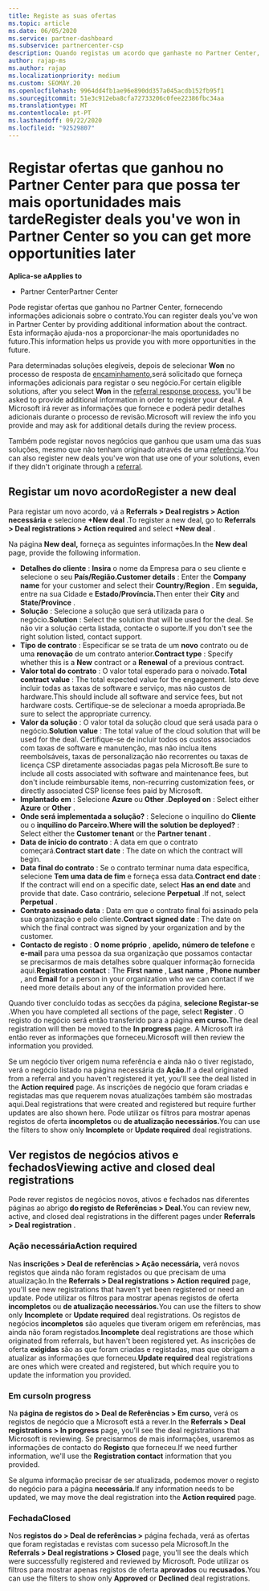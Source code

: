 ```yaml
---
title: Registe as suas ofertas
ms.topic: article
ms.date: 06/05/2020
ms.service: partner-dashboard
ms.subservice: partnercenter-csp
description: Quando registas um acordo que ganhaste no Partner Center, ajuda a Microsoft a proporcionar-te mais oportunidades no futuro.
author: rajap-ms
ms.author: rajap
ms.localizationpriority: medium
ms.custom: SEOMAY.20
ms.openlocfilehash: 9964dd4fb1ae96e890dd357a045acdb152fb95f1
ms.sourcegitcommit: 51e3c912eba8cfa72733206c0fee22386fbc34aa
ms.translationtype: MT
ms.contentlocale: pt-PT
ms.lasthandoff: 09/22/2020
ms.locfileid: "92529807"
---
```

# <a name="register-deals-youve-won-in-partner-center-so-you-can-get-more-opportunities-later"></a><span data-ttu-id="953c8-103">Registar ofertas que ganhou no Partner Center para que possa ter mais oportunidades mais tarde</span><span class="sxs-lookup"><span data-stu-id="953c8-103">Register deals you've won in Partner Center so you can get more opportunities later</span></span>

<span data-ttu-id="953c8-104">**Aplica-se a**</span><span class="sxs-lookup"><span data-stu-id="953c8-104">**Applies to**</span></span>

- <span data-ttu-id="953c8-105">Partner Center</span><span class="sxs-lookup"><span data-stu-id="953c8-105">Partner Center</span></span>

<span data-ttu-id="953c8-106">Pode registar ofertas que ganhou no Partner Center, fornecendo informações adicionais sobre o contrato.</span><span class="sxs-lookup"><span data-stu-id="953c8-106">You can register deals you've won in Partner Center by providing additional information about the contract.</span></span> <span data-ttu-id="953c8-107">Esta informação ajuda-nos a proporcionar-lhe mais oportunidades no futuro.</span><span class="sxs-lookup"><span data-stu-id="953c8-107">This information helps us provide you with more opportunities in the future.</span></span>

<span data-ttu-id="953c8-108">Para determinadas soluções elegíveis, depois de selecionar **Won** no processo de resposta de [encaminhamento,](manage-leads.md)será solicitado que forneça informações adicionais para registar o seu negócio.</span><span class="sxs-lookup"><span data-stu-id="953c8-108">For certain eligible solutions, after you select **Won** in the [referral response process](manage-leads.md), you'll be asked to provide additional information in order to register your deal.</span></span> <span data-ttu-id="953c8-109">A Microsoft irá rever as informações que fornece e poderá pedir detalhes adicionais durante o processo de revisão.</span><span class="sxs-lookup"><span data-stu-id="953c8-109">Microsoft will review the info you provide and may ask for additional details during the review process.</span></span>

<span data-ttu-id="953c8-110">Também pode registar novos negócios que ganhou que usam uma das suas soluções, mesmo que não tenham originado através de uma [referência](referrals.md).</span><span class="sxs-lookup"><span data-stu-id="953c8-110">You can also register new deals you've won that use one of your solutions, even if they didn't originate through a [referral](referrals.md).</span></span> 

## <a name="register-a-new-deal"></a><span data-ttu-id="953c8-111">Registar um novo acordo</span><span class="sxs-lookup"><span data-stu-id="953c8-111">Register a new deal</span></span>

<span data-ttu-id="953c8-112">Para registar um novo acordo, vá a **Referrals > Deal registrs > Action necessária** e selecione **+New deal** .</span><span class="sxs-lookup"><span data-stu-id="953c8-112">To register a new deal, go to **Referrals > Deal registrations > Action required** and select **+New deal** .</span></span>

<span data-ttu-id="953c8-113">Na página **New deal,** forneça as seguintes informações.</span><span class="sxs-lookup"><span data-stu-id="953c8-113">In the **New deal** page, provide the following information.</span></span>

- <span data-ttu-id="953c8-114">**Detalhes do cliente** : **Insira** o nome da Empresa para o seu cliente e selecione o seu **País/Região.**</span><span class="sxs-lookup"><span data-stu-id="953c8-114">**Customer details** : Enter the **Company name** for your customer and select their **Country/Region** .</span></span> <span data-ttu-id="953c8-115">Em **seguida,** entre na sua Cidade e **Estado/Província.**</span><span class="sxs-lookup"><span data-stu-id="953c8-115">Then enter their **City** and **State/Province** .</span></span>
- <span data-ttu-id="953c8-116">**Solução** : Selecione a solução que será utilizada para o negócio.</span><span class="sxs-lookup"><span data-stu-id="953c8-116">**Solution** : Select the solution that will be used for the deal.</span></span> <span data-ttu-id="953c8-117">Se não vir a solução certa listada, contacte o suporte.</span><span class="sxs-lookup"><span data-stu-id="953c8-117">If you don't see the right solution listed, contact support.</span></span>
- <span data-ttu-id="953c8-118">**Tipo de contrato** : Especificar se se trata de um **novo** contrato ou de uma **renovação** de um contrato anterior.</span><span class="sxs-lookup"><span data-stu-id="953c8-118">**Contract type** : Specify whether this is a **New** contract or a **Renewal** of a previous contract.</span></span>
- <span data-ttu-id="953c8-119">**Valor total do contrato** : O valor total esperado para o noivado.</span><span class="sxs-lookup"><span data-stu-id="953c8-119">**Total contract value** : The total expected value for the engagement.</span></span> <span data-ttu-id="953c8-120">Isto deve incluir todas as taxas de software e serviço, mas não custos de hardware.</span><span class="sxs-lookup"><span data-stu-id="953c8-120">This should include all software and service fees, but not hardware costs.</span></span> <span data-ttu-id="953c8-121">Certifique-se de selecionar a moeda apropriada.</span><span class="sxs-lookup"><span data-stu-id="953c8-121">Be sure to select the appropriate currency.</span></span>
- <span data-ttu-id="953c8-122">**Valor da solução** : O valor total da solução cloud que será usada para o negócio.</span><span class="sxs-lookup"><span data-stu-id="953c8-122">**Solution value** : The total value of the cloud solution that will be used for the deal.</span></span> <span data-ttu-id="953c8-123">Certifique-se de incluir todos os custos associados com taxas de software e manutenção, mas não inclua itens reembolsáveis, taxas de personalização não recorrentes ou taxas de licença CSP diretamente associadas pagas pela Microsoft.</span><span class="sxs-lookup"><span data-stu-id="953c8-123">Be sure to include all costs associated with software and maintenance fees, but don't include reimbursable items, non-recurring customization fees, or directly associated CSP license fees paid by Microsoft.</span></span>
- <span data-ttu-id="953c8-124">**Implantado em** : Selecione **Azure** ou **Other** .</span><span class="sxs-lookup"><span data-stu-id="953c8-124">**Deployed on** : Select either **Azure** or **Other** .</span></span>
- <span data-ttu-id="953c8-125">**Onde será implementada a solução?** : Selecione o inquilino do **Cliente** ou o **inquilino do Parceiro.**</span><span class="sxs-lookup"><span data-stu-id="953c8-125">**Where will the solution be deployed?** : Select either the **Customer tenant** or the **Partner tenant** .</span></span>
- <span data-ttu-id="953c8-126">**Data de início do contrato** : A data em que o contrato começará.</span><span class="sxs-lookup"><span data-stu-id="953c8-126">**Contract start date** : The date on which the contract will begin.</span></span>
- <span data-ttu-id="953c8-127">**Data final do contrato** : Se o contrato terminar numa data específica, selecione **Tem uma data de fim** e forneça essa data.</span><span class="sxs-lookup"><span data-stu-id="953c8-127">**Contract end date** : If the contract will end on a specific date, select **Has an end date** and provide that date.</span></span> <span data-ttu-id="953c8-128">Caso contrário, selecione **Perpetual** .</span><span class="sxs-lookup"><span data-stu-id="953c8-128">If not, select **Perpetual** .</span></span>
- <span data-ttu-id="953c8-129">**Contrato assinado data** : Data em que o contrato final foi assinado pela sua organização e pelo cliente.</span><span class="sxs-lookup"><span data-stu-id="953c8-129">**Contract signed date** : The date on which the final contract was signed by your organization and by the customer.</span></span>
- <span data-ttu-id="953c8-130">**Contacto de registo** : **O nome próprio** , **apelido,** **número de telefone** e **e-mail** para uma pessoa da sua organização que possamos contactar se precisarmos de mais detalhes sobre qualquer informação fornecida aqui.</span><span class="sxs-lookup"><span data-stu-id="953c8-130">**Registration contact** : The **First name** , **Last name** , **Phone number** , and **Email** for a person in your organization who we can contact if we need more details about any of the information provided here.</span></span>

<span data-ttu-id="953c8-131">Quando tiver concluído todas as secções da página, **selecione Registar-se** .</span><span class="sxs-lookup"><span data-stu-id="953c8-131">When you have completed all sections of the page, select **Register** .</span></span> <span data-ttu-id="953c8-132">O registo do negócio será então transferido para a página **em curso.**</span><span class="sxs-lookup"><span data-stu-id="953c8-132">The deal registration will then be moved to the **In progress** page.</span></span> <span data-ttu-id="953c8-133">A Microsoft irá então rever as informações que forneceu.</span><span class="sxs-lookup"><span data-stu-id="953c8-133">Microsoft will then review the information you provided.</span></span>

<span data-ttu-id="953c8-134">Se um negócio tiver origem numa referência e ainda não o tiver registado, verá o negócio listado na página necessária da **Ação.**</span><span class="sxs-lookup"><span data-stu-id="953c8-134">If a deal originated from a referral and you haven't registered it yet, you'll see the deal listed in the **Action required** page.</span></span> <span data-ttu-id="953c8-135">As inscrições de negócio que foram criadas e registadas mas que requerem novas atualizações também são mostradas aqui.</span><span class="sxs-lookup"><span data-stu-id="953c8-135">Deal registrations that were created and registered but require further updates are also shown here.</span></span> <span data-ttu-id="953c8-136">Pode utilizar os filtros para mostrar apenas registos de oferta **incompletos** ou **de atualização necessários.**</span><span class="sxs-lookup"><span data-stu-id="953c8-136">You can use the filters to show only **Incomplete** or **Update required** deal registrations.</span></span>

## <a name="viewing-active-and-closed-deal-registrations"></a><span data-ttu-id="953c8-137">Ver registos de negócios ativos e fechados</span><span class="sxs-lookup"><span data-stu-id="953c8-137">Viewing active and closed deal registrations</span></span>

<span data-ttu-id="953c8-138">Pode rever registos de negócios novos, ativos e fechados nas diferentes páginas ao abrigo **do registo de Referências > Deal.**</span><span class="sxs-lookup"><span data-stu-id="953c8-138">You can review new, active, and closed deal registrations in the different pages under **Referrals > Deal registration** .</span></span>

### <a name="action-required"></a><span data-ttu-id="953c8-139">Ação necessária</span><span class="sxs-lookup"><span data-stu-id="953c8-139">Action required</span></span>

<span data-ttu-id="953c8-140">Nas **inscrições > Deal de referências > Ação necessária,** verá novos registos que ainda não foram registados ou que precisam de uma atualização.</span><span class="sxs-lookup"><span data-stu-id="953c8-140">In the **Referrals > Deal registrations > Action required** page, you'll see new registrations that haven't yet been registered or need an update.</span></span> <span data-ttu-id="953c8-141">Pode utilizar os filtros para mostrar apenas registos de oferta **incompletos** ou **de atualização necessários.**</span><span class="sxs-lookup"><span data-stu-id="953c8-141">You can use the filters to show only **Incomplete** or **Update required** deal registrations.</span></span> <span data-ttu-id="953c8-142">Os registos de negócios **incompletos** são aqueles que tiveram origem em referências, mas ainda não foram registados.</span><span class="sxs-lookup"><span data-stu-id="953c8-142">**Incomplete** deal registrations are those which originated from referrals, but haven't been registered yet.</span></span> <span data-ttu-id="953c8-143">As inscrições de oferta **exigidas** são as que foram criadas e registadas, mas que obrigam a atualizar as informações que forneceu.</span><span class="sxs-lookup"><span data-stu-id="953c8-143">**Update required** deal registrations are ones which were created and registered, but which require you to update the information you provided.</span></span>

### <a name="in-progress"></a><span data-ttu-id="953c8-144">Em curso</span><span class="sxs-lookup"><span data-stu-id="953c8-144">In progress</span></span>

<span data-ttu-id="953c8-145">Na **página de registos do > Deal de Referências > Em curso,** verá os registos de negócio que a Microsoft está a rever.</span><span class="sxs-lookup"><span data-stu-id="953c8-145">In the **Referrals > Deal registrations > In progress** page, you'll see the deal registrations that Microsoft is reviewing.</span></span> <span data-ttu-id="953c8-146">Se precisarmos de mais informações, usaremos as informações de contacto do **Registo** que forneceu.</span><span class="sxs-lookup"><span data-stu-id="953c8-146">If we need further information, we'll use the **Registration contact** information that you provided.</span></span>

<span data-ttu-id="953c8-147">Se alguma informação precisar de ser atualizada, podemos mover o registo do negócio para a página **necessária.**</span><span class="sxs-lookup"><span data-stu-id="953c8-147">If any information needs to be updated, we may move the deal registration into the **Action required** page.</span></span>

### <a name="closed"></a><span data-ttu-id="953c8-148">Fechada</span><span class="sxs-lookup"><span data-stu-id="953c8-148">Closed</span></span>

<span data-ttu-id="953c8-149">Nos **registos do > Deal de referências >** página fechada, verá as ofertas que foram registadas e revistas com sucesso pela Microsoft.</span><span class="sxs-lookup"><span data-stu-id="953c8-149">In the **Referrals > Deal registrations > Closed** page, you'll see the deals which were successfully registered and reviewed by Microsoft.</span></span> <span data-ttu-id="953c8-150">Pode utilizar os filtros para mostrar apenas registos de oferta **aprovados** ou **recusados.**</span><span class="sxs-lookup"><span data-stu-id="953c8-150">You can use the filters to show only **Approved** or **Declined** deal registrations.</span></span>
